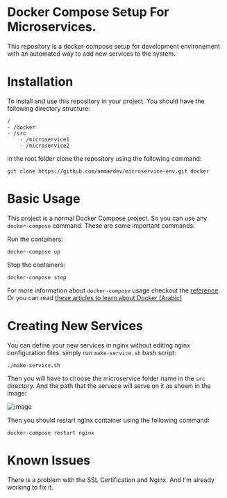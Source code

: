 # Docker Compose Setup For Microservices.
This repository is a docker-compose setup for development environement with an automated way to add new services to the system.

# Installation
To install and use this repository in your project. You should have the following directory structure:
```
/
- /docker
- /src
    - /microservice1
    - /microservice2
```

in the root folder clone the repository using the following command:
```
git clone https://github.com/ammardev/microservice-env.git docker
```

# Basic Usage
This project is a normal Docker Compose project. So you can use any `docker-compose` command. These are some important commands:

Run the containers:
```
docker-compose up
```

Stop the containers:

```
docker-compose stop
```

For more information about `docker-compose` usage checkout the [reference](https://docs.docker.com/compose/reference/).
Or you can read [these articles to learn about Docker (Arabic)](https://3alam.pro/3mmarg97/series/introduction-to-docker/)

# Creating New Services
You can define your new services in nginx without editing nginx configuration files. simply run `make-service.sh` bash script:
```
./make-service.sh
```
Then you will have to choose the microservice folder name in the `src` directory. And the path that the servece will serve on it as shown in the image:

![image](https://user-images.githubusercontent.com/16087389/70798497-c502d180-1daf-11ea-809f-7e559403328f.png)


Then you should restart nginx container using the following command:
```
docker-compose restart nginx
```

# Known Issues
There is a problem with the SSL Certification and Nginx. And I'm already working to fix it.
